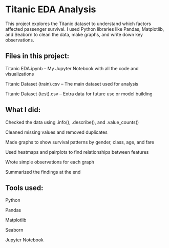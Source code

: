 # Titanic EDA Analysis

This project explores the Titanic dataset to understand which factors affected passenger survival. I used Python libraries like Pandas, Matplotlib, and Seaborn to clean the data, make graphs, and write down key observations.

## Files in this project:

Titanic EDA.ipynb – My Jupyter Notebook with all the code and visualizations

Titanic Dataset (train).csv – The main dataset used for analysis

Titanic Dataset (test).csv – Extra data for future use or model building

## What I did:

Checked the data using .info(), .describe(), and .value_counts()

Cleaned missing values and removed duplicates

Made graphs to show survival patterns by gender, class, age, and fare

Used heatmaps and pairplots to find relationships between features

Wrote simple observations for each graph

Summarized the findings at the end

## Tools used:

Python

Pandas

Matplotlib

Seaborn

Jupyter Notebook
